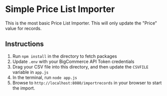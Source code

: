 # Simple Price List Importer
This is the most basic Price List Importer. This will only update the "Price" value for records.

## Instructions
1. Run ```npm install``` in the directory to fetch packages
2. Update ```.env``` with your BigCommerce API Token credentials
3. Drag your CSV file into this directory, and then update the ```CSVFILE``` variable in ```app.js```
4. In the terminal, run ```node app.js```
5. Browse to ```http://localhost:8080/importrecords``` in your browser to start the import.